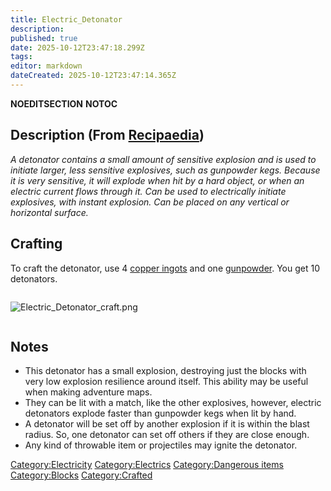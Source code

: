 ```yaml
---
title: Electric_Detonator
description: 
published: true
date: 2025-10-12T23:47:18.299Z
tags: 
editor: markdown
dateCreated: 2025-10-12T23:47:14.365Z
---
```


__NOEDITSECTION__ __NOTOC__

## Description (From [Recipaedia](Recipaedia "wikilink"))

*A detonator contains a small amount of sensitive explosion and is used
to initiate larger, less sensitive explosives, such as gunpowder kegs.
Because it is very sensitive, it will explode when hit by a hard object,
or when an electric current flows through it. Can be used to
electrically initiate explosives, with instant explosion. Can be placed
on any vertical or horizontal surface.*

## **Crafting**

To craft the detonator, use 4 [copper ingots](copper_Ingot "wikilink")
and one [gunpowder](gunpowder "wikilink"). You get 10 detonators.

<div style="overflow:hidden">

![Electric_Detonator_craft.png](Electric_Detonator_craft.png
"Electric_Detonator_craft.png")

</div>

## Notes

  - This detonator has a small explosion, destroying just the blocks
    with very low explosion resilience around itself. This ability may
    be useful when making adventure maps.
  - They can be lit with a match, like the other explosives, however,
    electric detonators explode faster than gunpowder kegs when lit by
    hand.
  - A detonator will be set off by another explosion if it is within the
    blast radius. So, one detonator can set off others if they are close
    enough.
  - Any kind of throwable item or projectiles may ignite the detonator.

[Category:Electricity](Category:Electricity "wikilink")
[Category:Electrics](Category:Electrics "wikilink") [Category:Dangerous
items](Category:Dangerous_items "wikilink")
[Category:Blocks](Category:Blocks "wikilink")
[Category:Crafted](Category:Crafted "wikilink")